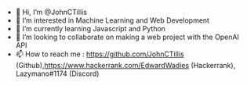 - 👋 Hi, I’m @JohnCTillis
- 👀 I’m interested in Machine Learning and Web Development
- 🌱 I’m currently learning Javascript and Python
- 💞️ I’m looking to collaborate on making a web project with the OpenAI API 
- 📫 How to reach me : https://github.com/JohnCTillis (Github),https://www.hackerrank.com/EdwardWadies (Hackerrank),
Lazymano#1174 (Discord)

<!---
JohnCTillis/JohnCTillis is a ✨ special ✨ repository because its `README.md` (this file) appears on your GitHub profile.
You can click the Preview link to take a look at your changes.
--->
